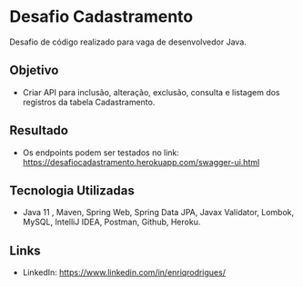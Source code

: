 # Desafio Cadastramento
Desafio de código realizado para vaga de desenvolvedor Java.

## Objetivo
* Criar API para inclusão, alteração, exclusão, consulta e listagem dos registros da tabela Cadastramento.

## Resultado
* Os endpoints podem ser testados no link:
https://desafiocadastramento.herokuapp.com/swagger-ui.html

## Tecnologia Utilizadas
* Java 11 , Maven, Spring Web, Spring Data JPA, Javax Validator, Lombok, MySQL, IntelliJ IDEA, Postman, Github, Heroku.

## Links
* LinkedIn:
https://www.linkedin.com/in/enriqrodrigues/

